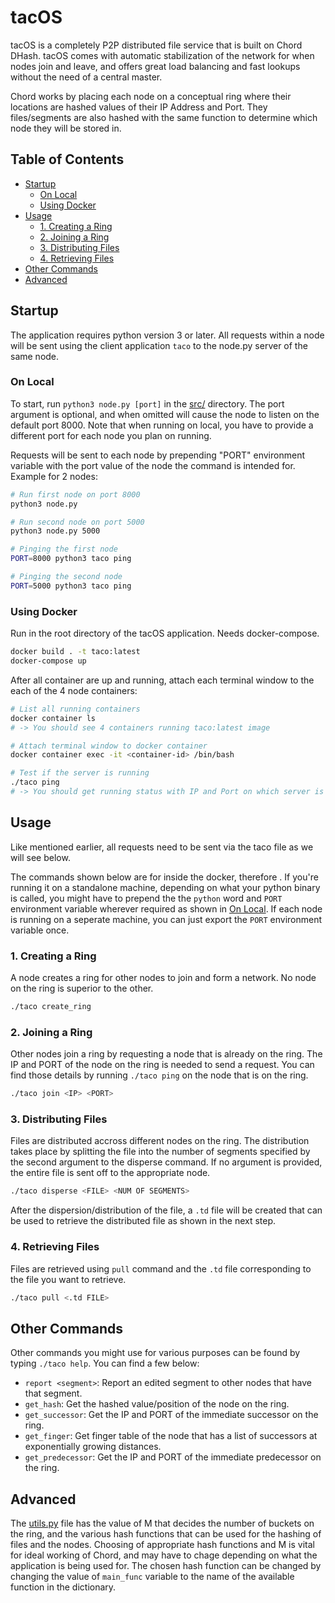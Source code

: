 # tacOS
tacOS is a completely P2P distributed file service that is built on Chord DHash. tacOS comes with automatic stabilization of the network for when nodes join and leave, and offers great load balancing and fast lookups without the need of a central master.

Chord works by placing each node on a conceptual ring where their locations are hashed values of their IP Address and Port. They files/segments are also hashed with the same function to determine which node they will be stored in.

## Table of Contents
* [Startup](#startup)
  + [On Local](#on-local)
  + [Using Docker](#using-docker)
* [Usage](#usage)
  + [1. Creating a Ring](#1-creating-a-ring)
  + [2. Joining a Ring](#2-joining-a-ring)
  + [3. Distributing Files](#3-distributing-files)
  + [4. Retrieving Files](#4-retrieving-files)
* [Other Commands](#other-commands)
* [Advanced](#advanced)

## Startup
The application requires python version 3 or later. All requests within a node will be sent using the client application `taco` to the node.py server of the same node.
### **On Local**

To start, run `python3 node.py [port]` in the [src/](src/) directory. The port argument is optional, and when omitted will cause the node to listen on the default port 8000. Note that when running on local, you have to provide a different port for each node you plan on running.

Requests will be sent to each node by prepending "PORT" environment variable with the port value of the node the command is intended for. Example for 2 nodes:
```bash
# Run first node on port 8000
python3 node.py

# Run second node on port 5000
python3 node.py 5000

# Pinging the first node
PORT=8000 python3 taco ping

# Pinging the second node
PORT=5000 python3 taco ping
```

### **Using Docker**
Run in the root directory of the tacOS application. Needs docker-compose.
```bash
docker build . -t taco:latest
docker-compose up
```

After all container are up and running, attach each terminal window to the each of the 4 node containers:
```bash
# List all running containers
docker container ls
# -> You should see 4 containers running taco:latest image

# Attach terminal window to docker container
docker container exec -it <container-id> /bin/bash

# Test if the server is running
./taco ping
# -> You should get running status with IP and Port on which server is listening
```
    
## Usage
Like mentioned earlier, all requests need to be sent via the taco file as we will see below.

The commands shown below are for inside the docker, therefore . If you're running it on a standalone machine, depending on what your python binary is called, you might have to prepend the the `python` word and `PORT` environment variable wherever required as shown in [On Local](#on-local). If each node is running on a seperate machine, you can just export the `PORT` environment variable once.

### **1. Creating a Ring**
A node creates a ring for other nodes to join and form a network. No node on the ring is superior to the other.
```bash
./taco create_ring
```

### **2. Joining a Ring**
Other nodes join a ring by requesting a node that is already on the ring. The IP and PORT of the node on the ring is needed to send a request. You can find those details by running `./taco ping` on the node that is on the ring.
```bash
./taco join <IP> <PORT>
```

### **3. Distributing Files**
Files are distributed accross different nodes on the ring. The distribution takes place by splitting the file into the number of segments specified by the second argument to the disperse command. If no argument is provided, the entire file is sent off to the appropriate node.
```bash
./taco disperse <FILE> <NUM OF SEGMENTS>
```

After the dispersion/distribution of the file, a `.td` file will be created that can be used to retrieve the distributed file as shown in the next step.

### **4. Retrieving Files**
Files are retrieved using `pull` command and the `.td` file corresponding to the file you want to retrieve.
```bash
./taco pull <.td FILE>
```

## Other Commands
Other commands you might use for various purposes can be found by typing `./taco help`. You can find a few below:
* `report <segment>`: Report an edited segment to other nodes that have that segment.
* `get_hash`: Get the hashed value/position of the node on the ring.
* `get_successor`: Get the IP and PORT of the immediate successor on the ring.
* `get_finger`: Get finger table of the node that has a list of successors at exponentially growing distances.
* `get_predecessor`: Get the IP and PORT of the immediate predecessor on the ring.

## Advanced
The [utils.py](src/utils.py) file has the value of M that decides the number of buckets on the ring, and the various hash functions that can be used for the hashing of files and the nodes. Choosing of appropriate hash functions and M is vital for ideal working of Chord, and may have to chage depending on what the application is being used for. The chosen hash function can be changed by changing the value of `main_func` variable to the name of the available function in the dictionary.
